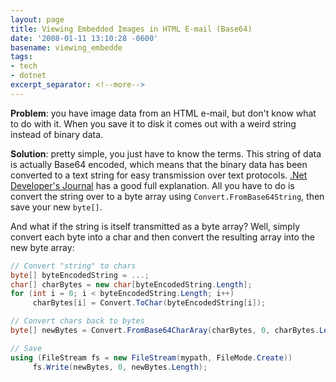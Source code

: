 ```yaml
---
layout: page
title: Viewing Embedded Images in HTML E-mail (Base64)
date: '2008-01-11 13:10:28 -0600'
basename: viewing_embedde
tags:
- tech
- dotnet
excerpt_separator: <!--more-->
---
```


**Problem**: you have image data from an HTML e-mail, but don't know what to do
with it. When you save it to disk it comes out with a weird string instead of
binary data.

**Solution**: pretty simple, you just have to know the terms. This string of
data is actually Base64 encoded, which means that the binary data has been
converted to a text string for easy transmission over text protocols. [.Net Developer's Journal](http://dotnet.sys-con.com/read/192527.htm)
has a good full explanation. All you have to do is convert the string over to a
byte array using `Convert.FromBase64String`, then save your new `byte[]`.

<!--more-->

And what if the string is itself transmitted as a byte array? Well, simply
convert each byte into a char and then convert the resulting array into the new
byte array:

```csharp
// Convert "string" to chars
byte[] byteEncodedString = ...;
char[] charBytes = new char[byteEncodedString.Length];
for (int i = 0; i < byteEncodedString.Length; i++)
     charBytes[i] = Convert.ToChar(byteEncodedString[i]);

// Convert chars back to bytes
byte[] newBytes = Convert.FromBase64CharAray(charBytes, 0, charBytes.Length);

// Save
using (FileStream fs = new FileStream(mypath, FileMode.Create))
     fs.Write(newBytes, 0, newBytes.Length);
```
